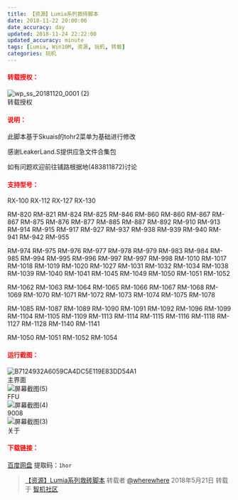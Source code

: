 ```yaml
---
title: 【资源】Lumia系列救砖脚本
date: 2018-11-22 20:00:00
date_accuracy: day
updated: 2018-11-24 22:22:00
updated_accuracy: minute
tags: [Lumia, Win10M, 资源, 玩机, 转载]
categories: 玩机
---
```

#### <span style="color: red;">转载授权：</span>

<img src="https://github.com/user-attachments/assets/5262984f-5049-4265-86fe-19316b9ae788" alt="wp_ss_20181120_0001 (2)" />
<figcaption>转载授权</figcaption>

#### <span style="color: red;">说明：</span>

此脚本基于Skuais的tohr2菜单为基础进行修改

感谢LeakerLand.S提供应急文件合集包

如有问题欢迎前往铺路根据地(483811872)讨论

#### <span style="color: red;">支持型号：</span>

RX-100 RX-112 RX-127 RX-130

RM-820 RM-821 RM-824 RM-825 RM-846 RM-860 RM-860 RM-867 RM-867 RM-875 RM-876 RM-877 RM-885 RM-887 RM-892 RM-910 RM-913 RM-914 RM-915 RM-917 RM-927 RM-937 RM-938 RM-939 RM-940 RM-941 RM-942 RM-955

RM-974 RM-975 RM-976 RM-977 RM-978 RM-979 RM-983 RM-984 RM-985 RM-994 RM-995 RM-996 RM-997 RM-997 RM-998 RM-1010 RM-1017 RM-1018 RM-1019 RM-1020 RM-1027 RM-1031 RM-1032 RM-1034 RM-1038 RM-1039 RM-1040 RM-1041 RM-1045 RM-1049 RM-1050 RM-1051 RM-1052

RM-1062 RM-1063 RM-1064 RM-1065 RM-1066 RM-1067 RM-1068 RM-1069 RM-1070 RM-1071 RM-1072 RM-1073 RM-1074 RM-1075 RM-1078

RM-1085 RM-1087 RM-1089 RM-1090 RM-1091 RM-1092 RM-1096 RM-1099 RM-1104 RM-1105 RM-1109 RM-1113 RM-1114 RM-1115 RM-1116 RM-1118 RM-1127 RM-1128 RM-1140 RM-1141

RM-1050 RM-1051 RM-1052 RM-1054

#### <span style="color: red;">运行截图：</span><!--more-->

<img src="https://github.com/user-attachments/assets/b86a70ea-0973-41e6-8aca-859ae6c6ef0b" alt="B7124932A6059CA4DC5E119E83DD54A1" />
<figcaption>主界面</figcaption>

<img src="https://github.com/user-attachments/assets/907495b1-055e-41f9-9f13-f8243eb47135" alt="屏幕截图(5)" />
<figcaption>FFU</figcaption>

<img src="https://github.com/user-attachments/assets/c1cabce7-ffed-4435-a91f-f755ac1ae097" alt="屏幕截图(4)" />
<figcaption>9008</figcaption>

<img src="https://github.com/user-attachments/assets/f7bb0c71-e055-4537-bf3a-964a4daac033" alt="屏幕截图(3)" />
<figcaption>关于</figcaption>

#### <span style="color: red;">下载链接：</span>

[百度网盘](https://pan.baidu.com/s/1JMGZby_9Xur7eAI_MP5C9w) 提取码：`1hor`

> [【资源】Lumia系列救砖脚本](https://bbs.wfun.com/thread-1019332-1-1.html) 转载者 [@wherewhere](https://bbs.wfun.com/u/2850357) 2018年5月21日 转载于 [智机社区](https://bbs.wfun.com "WFun")
